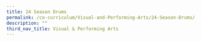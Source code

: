 ```yaml
---
title: 24 Season Drums
permalink: /co-curriculum/Visual-and-Performing-Arts/24-Season-Drums/
description: ""
third_nav_title: Visual & Performing Arts
---
```

